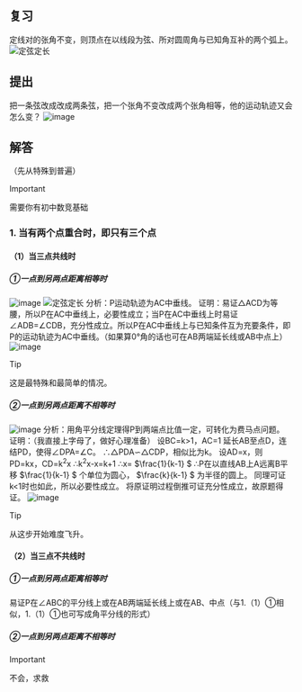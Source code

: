 ## 复习
定线对的张角不变，则顶点在以线段为弦、所对圆周角与已知角互补的两个弧上。
![定弦定长](https://github.com/baifang666/baifang666.github.io/assets/155365854/04e4d626-97ae-4802-89e1-fbc5fff3ad60)

## 提出
把一条弦改成改成两条弦，把一个张角不变改成两个张角相等，他的运动轨迹又会怎么变？
![image](https://github.com/baifang666/baifang666.github.io/assets/155365854/c4497b9e-f70d-4d11-907a-9820b536300c)

## 解答
（先从特殊到普遍）

> [!IMPORTANT]
> 需要你有初中数竞基础


### 1. 当有两个点重合时，即只有三个点
#### （1）当三点共线时
##### ①一点到另两点距离相等时

![image](https://github.com/baifang666/baifang666.github.io/assets/155365854/2b35a5f9-ed5c-46a4-8b4a-57dea6ff9080)
![定弦定长](https://img.picui.cn/free/2024/06/23/66780ab865c2d.png)
分析：P运动轨迹为AC中垂线。
证明：易证△ACD为等腰，所以P在AC中垂线上，必要性成立；当P在AC中垂线上时易证∠ADB=∠CDB，充分性成立。所以P在AC中垂线上与已知条件互为充要条件，即P的运动轨迹为AC中垂线。（如果算0°角的话也可在AB两端延长线或AB中点上）
![image](https://github.com/baifang666/baifang666.github.io/assets/155365854/c4ac605b-4cbc-49cf-be32-2069850e0151)
> [!TIP]
> 这是最特殊和最简单的情况。

##### ②一点到另两点距离不相等时
![image](https://github.com/baifang666/baifang666.github.io/assets/155365854/45095758-47f6-43c1-9588-1eb7c0cba511)
分析：用角平分线定理得P到两端点比值一定，可转化为费马点问题。
证明：（我直接上字母了，做好心理准备）
设BC=k>1，AC=1
延长AB至点D，连结PD，使得∠DPA=∠C。
∴△PDA∽△CDP，相似比为k。
设AD=x，则PD=kx，CD=k<sup>2</sup>x
∴k<sup>2</sup>x-x=k+1 ∴x= $\frac{1}{k-1} $
∴P在以直线AB上A远离B平移 $\frac{1}{k-1} $ 个单位为圆心， $\frac{k}{k-1} $ 为半径的圆上。
同理可证k<1时也如此，所以必要性成立。
将原证明过程倒推可证充分性成立，故原题得证。
![image](https://github.com/baifang666/baifang666.github.io/assets/155365854/4a142327-efa8-45c3-9ca1-29d874c3b94f)
> [!TIP]
> 从这步开始难度飞升。


#### （2）当三点不共线时
##### ①一点到另两点距离相等时
易证P在∠ABC的平分线上或在AB两端延长线上或在AB、中点（与1.（1）①相似，1.（1）①也可写成角平分线的形式）
##### ②一点到另两点距离不相等时
> [!IMPORTANT]
> 不会，求救